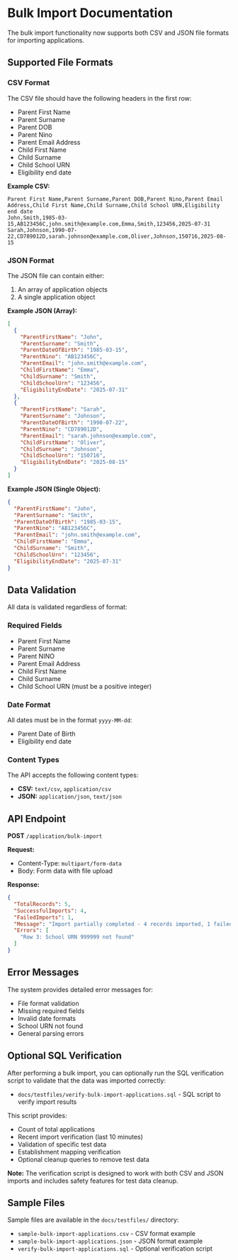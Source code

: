 # Bulk Import Documentation

The bulk import functionality now supports both CSV and JSON file formats for importing applications.

## Supported File Formats

### CSV Format
The CSV file should have the following headers in the first row:
- Parent First Name
- Parent Surname  
- Parent DOB
- Parent Nino
- Parent Email Address
- Child First Name
- Child Surname
- Child School URN
- Eligibility end date

**Example CSV:**
```csv
Parent First Name,Parent Surname,Parent DOB,Parent Nino,Parent Email Address,Child First Name,Child Surname,Child School URN,Eligibility end date
John,Smith,1985-03-15,AB123456C,john.smith@example.com,Emma,Smith,123456,2025-07-31
Sarah,Johnson,1990-07-22,CD789012D,sarah.johnson@example.com,Oliver,Johnson,150716,2025-08-15
```

### JSON Format
The JSON file can contain either:
1. An array of application objects
2. A single application object

**Example JSON (Array):**
```json
[
  {
    "ParentFirstName": "John",
    "ParentSurname": "Smith",
    "ParentDateOfBirth": "1985-03-15",
    "ParentNino": "AB123456C",
    "ParentEmail": "john.smith@example.com",
    "ChildFirstName": "Emma",
    "ChildSurname": "Smith",
    "ChildSchoolUrn": "123456",
    "EligibilityEndDate": "2025-07-31"
  },
  {
    "ParentFirstName": "Sarah",
    "ParentSurname": "Johnson",
    "ParentDateOfBirth": "1990-07-22",
    "ParentNino": "CD789012D",
    "ParentEmail": "sarah.johnson@example.com",
    "ChildFirstName": "Oliver",
    "ChildSurname": "Johnson",
    "ChildSchoolUrn": "150716",
    "EligibilityEndDate": "2025-08-15"
  }
]
```

**Example JSON (Single Object):**
```json
{
  "ParentFirstName": "John",
  "ParentSurname": "Smith",
  "ParentDateOfBirth": "1985-03-15",
  "ParentNino": "AB123456C",
  "ParentEmail": "john.smith@example.com",
  "ChildFirstName": "Emma",
  "ChildSurname": "Smith",
  "ChildSchoolUrn": "123456",
  "EligibilityEndDate": "2025-07-31"
}
```

## Data Validation

All data is validated regardless of format:

### Required Fields
- Parent First Name
- Parent Surname
- Parent NINO
- Parent Email Address
- Child First Name
- Child Surname
- Child School URN (must be a positive integer)

### Date Format
All dates must be in the format `yyyy-MM-dd`:
- Parent Date of Birth
- Eligibility end date

### Content Types
The API accepts the following content types:
- **CSV:** `text/csv`, `application/csv`
- **JSON:** `application/json`, `text/json`

## API Endpoint

**POST** `/application/bulk-import`

**Request:**
- Content-Type: `multipart/form-data`
- Body: Form data with file upload

**Response:**
```json
{
  "TotalRecords": 5,
  "SuccessfulImports": 4,
  "FailedImports": 1,
  "Message": "Import partially completed - 4 records imported, 1 failed. Please check the errors above.",
  "Errors": [
    "Row 3: School URN 999999 not found"
  ]
}
```

## Error Messages

The system provides detailed error messages for:
- File format validation
- Missing required fields
- Invalid date formats
- School URN not found
- General parsing errors

## Optional SQL Verification

After performing a bulk import, you can optionally run the SQL verification script to validate that the data was imported correctly:

- `docs/testfiles/verify-bulk-import-applications.sql` - SQL script to verify import results

This script provides:
- Count of total applications
- Recent import verification (last 10 minutes)
- Validation of specific test data
- Establishment mapping verification
- Optional cleanup queries to remove test data

**Note:** The verification script is designed to work with both CSV and JSON imports and includes safety features for test data cleanup.

## Sample Files

Sample files are available in the `docs/testfiles/` directory:
- `sample-bulk-import-applications.csv` - CSV format example
- `sample-bulk-import-applications.json` - JSON format example
- `verify-bulk-import-applications.sql` - Optional verification script
